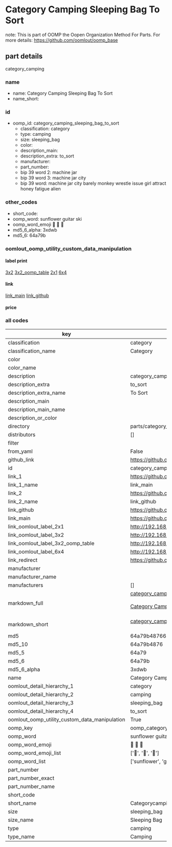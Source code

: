 # Category Camping Sleeping Bag To Sort  

note: This is part of OOMP the Oopen Organization Method For Parts. For more details: https://github.com/oomlout/oomp_base

##  part details
  



category_camping



### name
* name: Category Camping Sleeping Bag To Sort
* name_short: 
### id
* oomp_id: category_camping_sleeping_bag_to_sort
  * classification: category
  * type: camping
  * size: sleeping_bag
  * color: 
  * description_main: 
  * description_extra: to_sort
  * manufacturer: 
  * part_number: 
  * bip 39 word 2: machine jar
  * bip 39 word 3: machine jar city
  * bip 39 word: machine jar city barely monkey wrestle issue girl attract honey fatigue alien

### other_codes
* short_code: 
* oomp_word: sunflower guitar ski
* oomp_word_emoji :sunflower: :guitar: :ski:
* md5_6_alpha: 3xdwb
* md5_6: 64a79b






### oomlout_oomp_utility_custom_data_manipulation
#### label print
[3x2](http://192.168.1.245:1112/?label=oomp%203xdwb)
[3x2_oomp_table](http://192.168.1.108:1112/?label=oomp%203xdwb)
[2x1](http://192.168.1.242:1112/?label=oomp%203xdwb)
[6x4](http://192.168.1.55:1112/?label=oomp%203xdwb)    

#### link

[link_main](https://github.com/oomlout/oomlout_oomp_version_1_messy/tree/main/parts/category_camping_sleeping_bag_to_sort) [link_github](https://github.com/oomlout/oomlout_oomp_version_1_messy/tree/main/parts/category_camping_sleeping_bag_to_sort)                             

#### price







### all codes 
| key | value |  
| --- | --- |  
| classification | category |  
| classification_name | Category |  
| color |  |  
| color_name |  |  
| description | category_camping |  
| description_extra | to_sort |  
| description_extra_name | To Sort |  
| description_main |  |  
| description_main_name |  |  
| description_or_color |   |  
| directory | parts/category_camping_sleeping_bag_to_sort |  
| distributors | [] |  
| filter |  |  
| from_yaml | False |  
| github_link | https://github.com/oomlout/oomlout_oomp_part_src/tree/main/parts/category_camping_sleeping_bag_to_sort |  
| id | category_camping_sleeping_bag_to_sort |  
| link_1 | https://github.com/oomlout/oomlout_oomp_version_1_messy/tree/main/parts/category_camping_sleeping_bag_to_sort |  
| link_1_name | link_main |  
| link_2 | https://github.com/oomlout/oomlout_oomp_version_1_messy/tree/main/parts/category_camping_sleeping_bag_to_sort |  
| link_2_name | link_github |  
| link_github | https://github.com/oomlout/oomlout_oomp_version_1_messy/tree/main/parts/category_camping_sleeping_bag_to_sort |  
| link_main | https://github.com/oomlout/oomlout_oomp_version_1_messy/tree/main/parts/category_camping_sleeping_bag_to_sort |  
| link_oomlout_label_2x1 | http://192.168.1.242:1112/?label=oomp%203xdwb |  
| link_oomlout_label_3x2 | http://192.168.1.245:1112/?label=oomp%203xdwb |  
| link_oomlout_label_3x2_oomp_table | http://192.168.1.108:1112/?label=oomp%203xdwb |  
| link_oomlout_label_6x4 | http://192.168.1.55:1112/?label=oomp%203xdwb |  
| link_redirect | https://github.com/oomlout/oomlout_oomp_version_1_messy/tree/main/parts/category_camping_sleeping_bag_to_sort |  
| manufacturer |  |  
| manufacturer_name |  |  
| manufacturers | [] |  
| markdown_full | [category_camping_sleeping_bag_to_sort](none)<br>[](none)<br>[Category Camping Sleeping Bag To Sort](none)<br><br> |  
| markdown_short | [category_camping_sleeping_bag_to_sort](none)<br><br> |  
| md5 | 64a79b4876624ed7f947912852ddd42c |  
| md5_10 | 64a79b4876 |  
| md5_5 | 64a79 |  
| md5_6 | 64a79b |  
| md5_6_alpha | 3xdwb |  
| name | Category Camping Sleeping Bag To Sort |  
| oomlout_detail_hierarchy_1 | category |  
| oomlout_detail_hierarchy_2 | camping |  
| oomlout_detail_hierarchy_3 | sleeping_bag |  
| oomlout_detail_hierarchy_4 | to_sort |  
| oomlout_oomp_utility_custom_data_manipulation | True |  
| oomp_key | oomp_category_camping_sleeping_bag_to_sort |  
| oomp_word | sunflower guitar ski |  
| oomp_word_emoji | :sunflower: :guitar: :ski: |  
| oomp_word_emoji_list | [':sunflower:', ':guitar:', ':ski:'] |  
| oomp_word_list | ['sunflower', 'guitar', 'ski'] |  
| part_number |  |  
| part_number_exact |  |  
| part_number_name |  |  
| short_code |  |  
| short_name | Categorycamping |  
| size | sleeping_bag |  
| size_name | Sleeping Bag |  
| type | camping |  
| type_name | Camping |  
